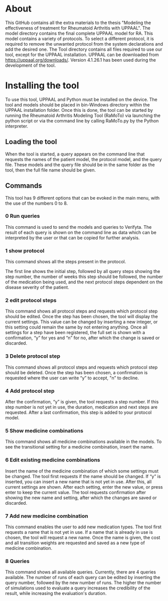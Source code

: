 # About
This GitHub contains all the extra materials to the thesis "Modeling the effectiveness of treatment for Rheumatoid Arthritis with UPPAAL".
The model directory contains the final complete UPPAAL model for RA. This model contains a variety of protocols. To select a different protocol, it is required to remove the unwanted protocol from the system declarations and add the desired one.
The Tool directory contains all files required to use our tool, except for the UPPAAL installation. UPPAAL can be downloaded from https://uppaal.org/downloads/. Version 4.1.26.1 has been used during the development of the tool.

# Installing the tool 

To use this tool, UPPAAL and Python must be installed on the device. The tool and models should be placed in bin-Windows directory within the UPPAAL installation folder. Once this is done, the tool can be started by running the Rheumatoid Arthritis Modeling Tool (RaMoTo) via launching the python script or via the command line by calling RaMoTo.py by the Python interpreter. 

## Loading the tool 

When the tool is started, a query appears on the command line that requests the names of the patient model, the protocol model, and the query file. These models and the query file should be in the same folder as the tool, then the full file name should be given. 

## Commands 

This tool has 9 different options that can be evoked in the main menu, with the use of the numbers 0 to 8. 

### 0 Run queries 

This command is used to send the models and queries to Verifyta. The result of each query is shown on the command line as data which can be interpreted by the user or that can be copied for further analysis. 

### 1 show protocol 

This command shows all the steps present in the protocol. 

The first line shows the initial step, followed by all query steps showing the step number, the number of weeks this step should be followed, the number of the medication being used, and the next protocol steps dependent on the disease severity of the patient. 

### 2 edit protocol steps 

This command shows all protocol steps and requests which protocol step should be edited. Once the step has been chosen, the tool will display the current settings. This value can be changed by inserting a new integer, or this setting could remain the same by not entering anything. 
Once all settings for a step have been registered, the full set is shown with a confirmation, “y” for yes and “n” for no, after which the change is saved or discarded. 

### 3 Delete protocol step 

This command shows all protocol steps and requests which protocol step should be deleted. Once the step has been chosen, a confirmation is requested where the user can write “y” to accept, "n” to decline. 

### 4 Add protocol step 

After the confirmation, “y” is given, the tool requests a step number. If this step number is not yet in use, the duration, medication and next steps are requested. After a last confirmation, this step is added to your protocol model. 

### 5 Show medicine combinations 

This command shows all medicine combinations available in the models. 
To see the transitional setting for a medicine combination, insert the name. 

### 6 Edit existing medicine combinations 

Insert the name of the medicine combination of which some settings must be changed. 
The tool first requests if the name should be changed. If “y” is inserted, you can insert a new name that is not yet in use.  After this, all current settings are shown. After each setting, enter the new value, or press enter to keep the current value. 
The tool requests confirmation after showing the new name and setting, after which the changes are saved or discarded. 

### 7 Add new medicine combination 

This command enables the user to add new medication types. The tool first requests a name that is not yet in use. If a name that is already in use is chosen, the tool will request a new name.  Once the name is given, the cost and all transition weights are requested and saved as a new type of medicine combination. 

### 8 Queries 

This command shows all available queries. Currently, there are 4 queries available. The number of runs of each query can be edited by inserting the query number, followed by the new number of runs. The higher the number of simulations used to evaluate a query increases the credibility of the result, while increasing the evaluation's duration. 

 
